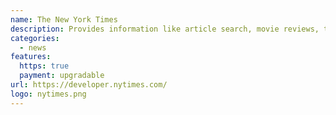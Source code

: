 ```yaml
---
name: The New York Times
description: Provides information like article search, movie reviews, top stories and more.
categories:
  - news
features:
  https: true
  payment: upgradable
url: https://developer.nytimes.com/
logo: nytimes.png
---
```

